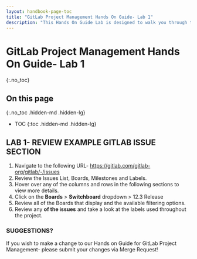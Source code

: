 ```yaml
---
layout: handbook-page-toc
title: "GitLab Project Management Hands On Guide- Lab 1"
description: "This Hands On Guide Lab is designed to walk you through the lab exercises used in the GitLab Project Management course."
---
```

# GitLab Project Management Hands On Guide- Lab 1
{:.no_toc}

## On this page
{:.no_toc .hidden-md .hidden-lg}

- TOC
{:toc .hidden-md .hidden-lg}

## LAB 1- REVIEW EXAMPLE GITLAB ISSUE SECTION
1. Navigate to the following URL- <https://gitlab.com/gitlab-org/gitlab/-/issues>  
2. Review the Issues List, Boards, Milestones and Labels.
3. Hover over any of the columns and rows in the following sections to view more details.  
4. Click on the **Boards** > **Switchboard** dropdown > 12.3 Release
5. Review all of the Boards that display and the available filtering options.  
6. Review any **of the issues** and take a look at the labels used throughout the project.  

### SUGGESTIONS?

If you wish to make a change to our Hands on Guide for GitLab Project Management- please submit your changes via Merge Request!

